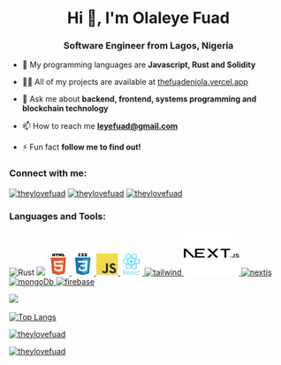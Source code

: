 <h1 align="center">Hi 👋, I'm Olaleye Fuad</h1>
<h3 align="center">Software Engineer from Lagos, Nigeria</h3>


- 🌱 My programming languages are **Javascript, Rust and Solidity**

- 👨‍💻 All of my projects are available at [thefuadeniola.vercel.app](thefuadeniola.vercel.app)

- 💬 Ask me about **backend, frontend, systems programming and blockchain technology**

- 📫 How to reach me **leyefuad@gmail.com**

- ⚡ Fun fact **follow me to find out!**

<h3 align="left">Connect with me:</h3>
<p align="left">
<a href="https://codepen.io/theylovefuad" target="blank"><img align="center" src="https://raw.githubusercontent.com/rahuldkjain/github-profile-readme-generator/master/src/images/icons/Social/codepen.svg" alt="theylovefuad" height="30" width="40" /></a>
<a href="https://twitter.com/yfysgrd9t2" target="blank"><img align="center" src="https://raw.githubusercontent.com/rahuldkjain/github-profile-readme-generator/master/src/images/icons/Social/twitter.svg" alt="theylovefuad" height="30" width="40" /></a>
<a href="https://instagram.com/theylovefuad" target="blank"><img align="center" src="https://raw.githubusercontent.com/rahuldkjain/github-profile-readme-generator/master/src/images/icons/Social/instagram.svg" alt="theylovefuad" height="30" width="40" /></a>
</p>

<h3 align="left">Languages and Tools:</h3>
<p align="left">
  <img src="https://cdn.jsdelivr.net/gh/devicons/devicon@latest/icons/rust/rust-original.svg"  alt="Rust" width="40" height="40"/>
  <img src="https://cdn.jsdelivr.net/gh/devicons/devicon@latest/icons/solidity/solidity-original.svg" />
  <a href="https://www.w3.org/html/" target="_blank" rel="noreferrer"> <img src="https://raw.githubusercontent.com/devicons/devicon/master/icons/html5/html5-original-wordmark.svg" alt="html5" width="40" height="40"/> </a>
  <a href="https://www.w3schools.com/css/" target="_blank" rel="noreferrer"> <img src="https://raw.githubusercontent.com/devicons/devicon/master/icons/css3/css3-original-wordmark.svg" alt="css3" width="40" height="40"/> </a>
  <a href="https://developer.mozilla.org/en-US/docs/Web/JavaScript" target="_blank" rel="noreferrer"> <img src="https://raw.githubusercontent.com/devicons/devicon/master/icons/javascript/javascript-original.svg" alt="javascript" width="40" height="40"/> </a>
  <a href="https://reactjs.org/" target="_blank" rel="noreferrer"> <img src="https://raw.githubusercontent.com/devicons/devicon/master/icons/react/react-original-wordmark.svg" alt="react" width="40" height="40"/> </a>
  <a href="https://tailwindcss.com/" target="_blank" rel="noreferrer"> <img src="https://www.vectorlogo.zone/logos/tailwindcss/tailwindcss-icon.svg" alt="tailwind" width="40" height="40"/> </a>
  <a href="https://nextjs.orgg/" target="_blank" rel="noreferrer"> <img src="https://raw.githubusercontent.com/devicons/devicon/master/icons/nextjs/nextjs-original-wordmark.svg" alt="nextJS" width="100" height="80"/> </a>  
  <a href="https://nodejs.org/" target="_blank" rel="noreferrer"> <img src="https://www.vectorlogo.zone/logos/nodejs/nodejs-horizontal.svg" alt="nextjs" width="100" height="40"/> </a>
   <a href="https://mongodb.org/" target="_blank" rel="noreferrer"> <img src="https://www.vectorlogo.zone/logos/mongodb/mongodb-ar21.svg" alt="mongoDb" width="80" height="40"/> </a>
  <a href="https://firebase.google.com/" target="_blank" rel="noreferrer"> <img src="https://www.vectorlogo.zone/logos/firebase/firebase-icon.svg" alt="firebase" width="40" height="40"/> </a> 
  
    
</p>



<img src="https://github-readme-stats.vercel.app/api?username=thefuadeniola&count_private=true&theme=radical&show_icons=true" />

[![Top Langs](https://github-readme-stats.vercel.app/api/top-langs/?username=thefuadeniola)](https://github.com/anuraghazra/github-readme-stats)

<p align="left"> <a href="https://github.com/ryo-ma/github-profile-trophy"><img src="https://github-profile-trophy.vercel.app/?username=thefuadeniola" alt="theylovefuad" /></a> </p>

<p align="left"> <a href="https://twitter.com/theylovefuad" target="blank"><img src="https://img.shields.io/twitter/follow/theylovefuad?logo=twitter&style=for-the-badge" alt="theylovefuad" /></a> </p>
